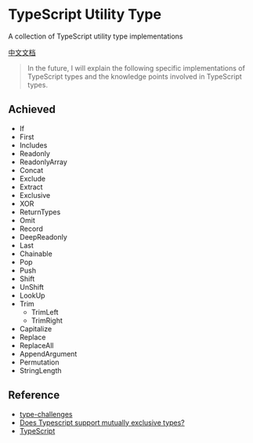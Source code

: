 # TypeScript Utility Type

A collection of TypeScript utility type implementations

[中文文档](https://github.com/qiqingfu/ts-types/blob/master/docs/zh-CN.md)

> In the future, I will explain the following specific implementations of TypeScript types and the knowledge points involved in TypeScript types.

## Achieved
- If
- First
- Includes
- Readonly
- ReadonlyArray
- Concat
- Exclude
- Extract
- Exclusive
- XOR
- ReturnTypes
- Omit
- Record
- DeepReadonly
- Last
- Chainable
- Pop
- Push
- Shift
- UnShift
- LookUp
- Trim
  - TrimLeft
  - TrimRight
- Capitalize
- Replace
- ReplaceAll
- AppendArgument
- Permutation
- StringLength

## Reference
- [type-challenges](https://github.com/type-challenges/type-challenges)
- [Does Typescript support mutually exclusive types?](https://stackoverflow.com/questions/42123407/does-typescript-support-mutually-exclusive-types)
- [TypeScript](https://www.typescriptlang.org/docs/handbook/utility-types.html)
